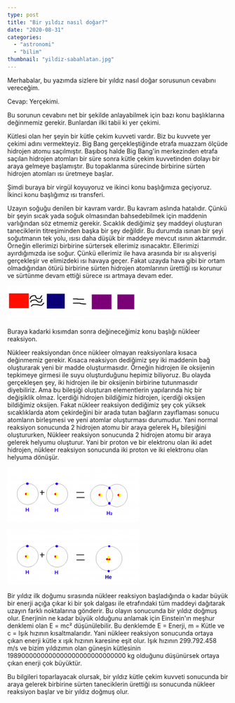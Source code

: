 ```yaml
---
type: post
title: "Bir yıldız nasıl doğar?"
date: "2020-08-31"
categories: 
  - "astronomi"
  - "bilim"
thumbnail: "yildiz-sabahlatan.jpg"
---
```


Merhabalar, bu yazımda sizlere bir yıldız nasıl doğar sorusunun cevabını vereceğim.

Cevap: Yerçekimi.

Bu sorunun cevabını net bir şekilde anlayabilmek için bazı konu başlıklarına değinmemiz gerekir. Bunlardan ilki tabii ki yer çekimi.

Kütlesi olan her şeyin bir kütle çekim kuvveti vardır. Biz bu kuvvete yer çekimi adını vermekteyiz. Big Bang gerçekleştiğinde etrafa muazzam ölçüde hidrojen atomu saçılmıştır. Başıboş halde Big Bang'in merkezinden etrafa saçılan hidrojen atomları bir süre sonra kütle çekim kuvvetinden dolayı bir araya gelmeye başlamıştır. Bu topaklanma sürecinde birbirine sürten hidrojen atomları ısı üretmeye başlar.

Şimdi buraya bir virgül koyuyoruz ve ikinci konu başlığımıza geçiyoruz. İkinci konu başlığımız ısı transferi.

Uzayın soğuğu denilen bir kavram vardır. Bu kavram aslında hatalıdır. Çünkü bir şeyin sıcak yada soğuk olmasından bahsedebilmek için maddenin varlığından söz etmemiz gerekir. Sıcaklık dediğimiz şey maddeyi oluşturan taneciklerin titreşiminden başka bir şey değildir. Bu durumda ısınan bir şeyi soğutmanın tek yolu, ısısı daha düşük bir maddeye mevcut ısının aktarımıdır. Örneğin ellerimizi birbirine sürtersek ellerimiz ısınacaktır. Ellerimizi ayırdığımızda ise soğur. Çünkü ellerimiz ile hava arasında bir ısı alışverişi gerçekleşir ve elimizdeki ısı havaya geçer. Fakat uzayda hava gibi bir ortam olmadığından ötürü birbirine sürten hidrojen atomlarının ürettiği ısı korunur ve sürtünme devam ettiği sürece ısı artmaya devam eder.

![Isı transferi](images/transfer-sabahlatan-300x79.png)

Buraya kadarki kısımdan sonra değineceğimiz konu başlığı nükleer reaksiyon.

Nükleer reaksiyondan önce nükleer olmayan reaksiyonlara kısaca değinmemiz gerekir. Kısaca reaksiyon dediğimiz şey iki maddenin bağ oluşturarak yeni bir madde oluşturmasıdır. Örneğin hidrojen ile oksijenin tepkimeye girmesi ile suyu oluşturduğunu hepimiz biliyoruz. Bu olayda gerçekleşen şey, iki hidrojen ile bir oksijenin birbirine tutunmasıdır diyebiliriz. Ama bu bileşiği oluşturan elementlerin yapılarında hiç bir değişiklik olmaz. İçerdiği hidrojen bildiğimiz hidrojen, içerdiği oksijen bildiğimiz oksijen. Fakat nükleer reaksiyon dediğimiz şey çok yüksek sıcaklıklarda atom çekirdeğini bir arada tutan bağların zayıflaması sonucu atomların birleşmesi ve yeni atomlar oluşturması durumudur. Yani normal reaksiyon sonucunda 2 hidrojen atomu bir araya gelerek H₂ bileşiğini oluştururken, Nükleer reaksiyon sonucunda 2 hidrojen atomu bir araya gelerek helyumu oluşturur. Yani bir proton ve bir elektronu olan iki adet hidrojen, nükleer reaksiyon sonucunda iki proton ve iki elektronu olan helyuma dönüşür.

![Reaksiyon](images/reaksiyon-sabahlatan-300x125.png)

![Nükleer reaksiyon](images/nukleer_reaksiyon-sabahlatan-300x125.png)

Bir yıldız ilk doğumu sırasında nükleer reaksiyon başladığında o kadar büyük bir enerji açığa çıkar ki bir şok dalgası ile etrafındaki tüm maddeyi dağıtarak uzayın farklı noktalarına gönderir. Bu olayın sonucunda bir yıldız doğmuş olur. Enerjinin ne kadar büyük olduğunu anlamak için Einstein'ın meşhur denklemi olan E = mc² düşünülebilir. Bu denklemde E = Enerji, m = Kütle ve c = Işık hızının kısaltmalarıdır. Yani nükleer reaksiyon sonucunda ortaya çıkan enerji kütle x ışık hızının karesine eşit olur. Işık hızının 299.792.458 m/s ve bizim yıldızımın olan güneşin kütlesinin 1989000000000000000000000000000 kg olduğunu düşünürsek ortaya çıkan enerji çok büyüktür.

Bu bilgileri toparlayacak olursak, bir yıldız kütle çekim kuvveti sonucunda bir araya gelerek birbirine sürten taneciklerin ürettiği ısı sonucunda nükleer reaksiyon başlar ve bir yıldız doğmuş olur.
